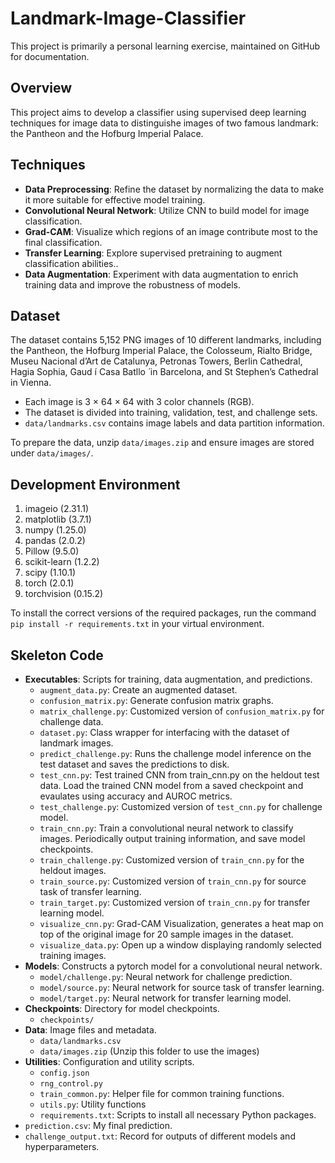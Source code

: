 # Landmark-Image-Classifier
This project is primarily a personal learning exercise, maintained on GitHub for documentation.

## Overview
This project aims to develop a classifier using supervised deep learning techniques for image data to distinguishe images of two famous landmark: the Pantheon and the Hofburg Imperial Palace.

## Techniques
- **Data Preprocessing**: Refine the dataset by normalizing the data to make it more suitable for effective model training.
- **Convolutional Neural Network**: Utilize CNN to build model for image classification.
- **Grad-CAM**: Visualize which regions of an image contribute most to the final classification.
- **Transfer Learning**: Explore supervised pretraining to augment classification abilities..
- **Data Augmentation**: Experiment with data augmentation to enrich training data and improve the robustness of models. 

## Dataset
The dataset contains 5,152 PNG images of 10 different landmarks, including the Pantheon, the Hofburg Imperial Palace, the Colosseum, Rialto Bridge, Museu Nacional d’Art de Catalunya, Petronas Towers, Berlin Cathedral, Hagia Sophia, Gaud ́ı Casa Batllo ́ in Barcelona, and St Stephen’s Cathedral in Vienna.
- Each image is 3 × 64 × 64 with 3 color channels (RGB).
- The dataset is divided into training, validation, test, and challenge sets.
- `data/landmarks.csv` contains image labels and data partition information.

To prepare the data, unzip `data/images.zip` and ensure images are stored under `data/images/`.


## Development Environment
1. imageio (2.31.1)
2. matplotlib (3.7.1)
3. numpy (1.25.0)
4. pandas (2.0.2)
5. Pillow (9.5.0)
6. scikit-learn (1.2.2)
7. scipy (1.10.1)
8. torch (2.0.1)
9. torchvision (0.15.2)

To install the correct versions of the required packages, run the command `pip install -r requirements.txt` in your virtual environment.

## Skeleton Code
- **Executables**: Scripts for training, data augmentation, and predictions.
  - `augment_data.py`: Create an augmented dataset.
  - `confusion_matrix.py`: Generate confusion matrix graphs.
  - `matrix_challenge.py`: Customized version of `confusion_matrix.py` for challenge data.
  - `dataset.py`: Class wrapper for interfacing with the dataset of landmark images.
  - `predict_challenge.py`: Runs the challenge model inference on the test dataset and saves the
    predictions to disk.
  - `test_cnn.py`: Test trained CNN from train_cnn.py on the heldout test data. Load the trained CNN model from a saved checkpoint and evaulates using accuracy and AUROC metrics.
  - `test_challenge.py`: Customized version of `test_cnn.py` for challenge model.
  - `train_cnn.py`: Train a convolutional neural network to classify images. Periodically output training information, and save model checkpoints.
  - `train_challenge.py`: Customized version of `train_cnn.py` for the heldout images.
  - `train_source.py`: Customized version of `train_cnn.py` for source task of transfer learning.
  - `train_target.py`: Customized version of `train_cnn.py` for transfer learning model.
  - `visualize_cnn.py`: Grad-CAM Visualization, generates a heat map on top of the original image for 20 sample images in the dataset.
  - `visualize_data.py`: Open up a window displaying randomly selected training images.
- **Models**: Constructs a pytorch model for a convolutional neural network.
  - `model/challenge.py`: Neural network for challenge prediction.
  - `model/source.py`: Neural network for source task of transfer learning.
  - `model/target.py`: Neural network for transfer learning model.
- **Checkpoints**: Directory for model checkpoints.
  - `checkpoints/`
- **Data**: Image files and metadata.
  - `data/landmarks.csv`
  - `data/images.zip` (Unzip this folder to use the images)
- **Utilities**: Configuration and utility scripts.
  - `config.json`
  - `rng_control.py`
  - `train_common.py`: Helper file for common training functions.
  - `utils.py`: Utility functions
  - `requirements.txt`: Scripts to install all necessary Python packages.
- `prediction.csv`: My final prediction.
- `challenge_output.txt`: Record for outputs of different models and hyperparameters.
